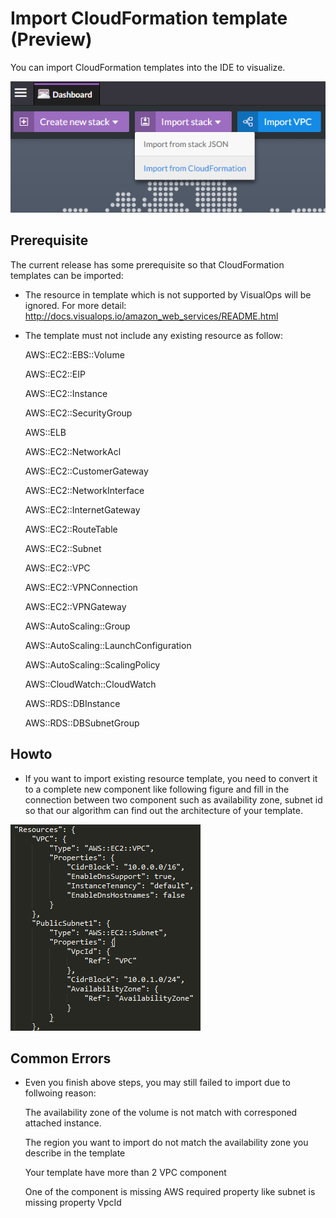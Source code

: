 # Import CloudFormation template (Preview)

You can import CloudFormation templates into the IDE to visualize.

![](https://raw.githubusercontent.com/MadeiraCloud/docs-image/master/ide_stack_import_cfn.png)

## Prerequisite
The current release has some prerequisite so that CloudFormation templates can be imported:

- The resource in template which is not supported by VisualOps will be ignored. For more detail: http://docs.visualops.io/amazon_web_services/README.html

- The template must not include any existing resource as follow:

    AWS::EC2::EBS::Volume
    
    AWS::EC2::EIP
    
    AWS::EC2::Instance
    
    AWS::EC2::SecurityGroup
    
    AWS::ELB
    
    AWS::EC2::NetworkAcl
    
    AWS::EC2::CustomerGateway
    
    AWS::EC2::NetworkInterface
    
    AWS::EC2::InternetGateway
    
    AWS::EC2::RouteTable
    
    AWS::EC2::Subnet
    
    AWS::EC2::VPC
    
    AWS::EC2::VPNConnection
    
    AWS::EC2::VPNGateway
    
    AWS::AutoScaling::Group
    
    AWS::AutoScaling::LaunchConfiguration
    
    AWS::AutoScaling::ScalingPolicy
    
    AWS::CloudWatch::CloudWatch
    
    AWS::RDS::DBInstance
    
    AWS::RDS::DBSubnetGroup

## Howto
- If you want to import existing resource template, you need to convert it to a complete new component like following figure and fill in the connection between two component such as availability zone, subnet id so that our algorithm can find out the architecture of your template. 

![](https://raw.githubusercontent.com/MadeiraCloud/docs-image/master/ide_stack_import_cfn_sharepoint2.png)

## Common Errors
- Even you finish above steps, you may still failed to import due to follwoing reason:

    The availability zone of the volume is not match with corresponed attached instance.
    
    The region you want to import do not match the availability zone you describe in the template
    
    Your template have more than 2 VPC component
    
    One of the component is missing AWS required property like subnet is missing property VpcId


